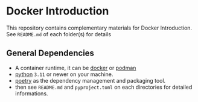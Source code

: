 # Docker Introduction

This repository contains complementary materials for Docker Introduction. See `README.md` of each folder(s) for details


## General Dependencies

- A container runtime, it can be [docker](https://www.docker.com/) or [podman](https://podman.io/)
- [python](https://www.python.org/) `3.11` or newer on your machine.
- [poetry](https://python-poetry.org/docs/#installation) as the dependency management and packaging tool.
- then see `README.md` and `pyproject.toml` on each directories for detailed informations.